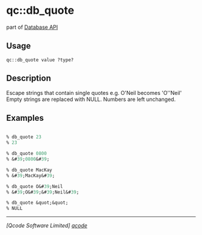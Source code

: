 qc::db_quote
============

part of [Database API](../qc/wiki/DatabaseApi)

Usage
-----
`qc::db_quote value ?type?`

Description
-----------
Escape strings that contain single quotes e.g. O'Neil becomes 'O''Neil' Empty strings are replaced with NULL. Numbers are left unchanged.

Examples
--------
```tcl

% db_quote 23
% 23

% db_quote 0800
% &#39;0800&#39;

% db_quote MacKay
% &#39;MacKay&#39;

% db_quote O&#39;Neil
% &#39;O&#39;&#39;Neil&#39;

% db_quote &quot;&quot;
% NULL

```

----------------------------------
*[Qcode Software Limited] [qcode]*

[qcode]: www.qcode.co.uk "Qcode Software"